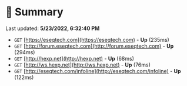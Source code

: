 # 📖 Summary
Last updated: **5/23/2022, 6:32:40 PM**

- `GET` [https://eseqtech.com](https://eseqtech.com) - **Up** (235ms)
- `GET` [http://forum.eseqtech.com](http://forum.eseqtech.com) - **Up** (294ms)
- `GET` [http://hexp.net](http://hexp.net) - **Up** (68ms)
- `GET` [http://ws.hexp.net](http://ws.hexp.net) - **Up** (76ms)
- `GET` [http://eseqtech.com/infoline](http://eseqtech.com/infoline) - **Up** (122ms)
